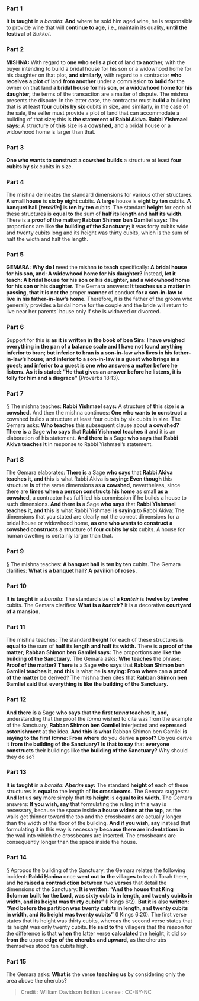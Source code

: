
### Part 1
<b>It is taught</b> in a <i>baraita</i>: <b>And</b> where he sold him aged wine, he is responsible to provide wine that will <b>continue to age,</b> i.e., maintain its quality, <b>until the festival</b> of <i>Sukkot</i>.

### Part 2
<strong>MISHNA:</strong> With regard to <b>one who sells a plot</b> of land <b>to another,</b> with the buyer intending to build a bridal house for his son or a widowhood home for his daughter on that plot, <b>and similarly,</b> with regard to a contractor <b>who receives a plot</b> of land <b>from another</b> under a commission <b>to build for</b> the owner on that land <b>a bridal house for his son, or a widowhood home for his daughter,</b> the terms of the transaction are a matter of dispute. The mishna presents the dispute: In the latter case, the contractor must <b>build</b> a building that is at least <b>four cubits by six</b> cubits in size, and similarly, in the case of the sale, the seller must provide a plot of land that can accommodate a building of that size; this is <b>the statement of Rabbi Akiva. Rabbi Yishmael says:</b> A structure of <b>this</b> size <b>is a cowshed,</b> and a bridal house or a widowhood home is larger than that.

### Part 3
<b>One who wants to construct a cowshed builds</b> a structure at least <b>four cubits by six</b> cubits in size.

### Part 4
The mishna delineates the standard dimensions for various other structures. <b>A small house</b> is <b>six by eight</b> cubits. <b>A large</b> house is <b>eight by ten</b> cubits. <b>A banquet hall [<i>teraklin</i>]</b> is <b>ten by ten</b> cubits. The standard <b>height</b> for each of these structures is <b>equal to</b> the sum of <b>half its length and half its width.</b> There is <b>a proof of the matter; Rabban Shimon ben Gamliel says:</b> The proportions are <b>like the building of the Sanctuary;</b> it was forty cubits wide and twenty cubits long and its height was thirty cubits, which is the sum of half the width and half the length.

### Part 5
<strong>GEMARA:</strong> <b>Why do I</b> need the mishna <b>to teach</b> specifically: <b>A bridal house for his son, and: A widowhood home for his daughter?</b> Instead, <b>let it teach: A bridal house for his son or his daughter, and a widowhood home for his son or his daughter.</b> The Gemara answers: <b>It teaches us a matter in passing, that it is not the</b> proper <b>manner</b> of conduct <b>for a son-in-law to live in his father-in-law’s home.</b> Therefore, it is the father of the groom who generally provides a bridal home for the couple and the bride will return to live near her parents’ house only if she is widowed or divorced.

### Part 6
Support for this is <b>as it is written in the book of ben Sira: I have weighed everything in the pan of a balance scale and I have not found anything inferior to bran; but inferior to bran is a son-in-law who lives in his father-in-law’s house; and inferior to a son-in-law is a guest who brings in a guest; and inferior to a guest is one who answers a matter before he listens. As it is stated: “He that gives an answer before he listens, it is folly for him and a disgrace”</b> (Proverbs 18:13).

### Part 7
§ The mishna teaches: <b>Rabbi Yishmael says:</b> A structure of <b>this</b> size <b>is a cowshed.</b> And then the mishna continues: <b>One who wants to construct</b> a cowshed builds a structure at least four cubits by six cubits in size. The Gemara asks: <b>Who teaches</b> this subsequent clause about <b>a cowshed? There is</b> a Sage <b>who says</b> that <b>Rabbi Yishmael teaches it</b> and it is an elaboration of his statement. <b>And there is</b> a Sage <b>who says</b> that <b>Rabbi Akiva teaches it</b> in response to Rabbi Yishmael’s statement.

### Part 8
The Gemara elaborates: <b>There is</b> a Sage <b>who says</b> that <b>Rabbi Akiva teaches it, and this</b> is what Rabbi Akiva <b>is saying: Even though</b> this structure <b>is</b> of the same dimensions as <b>a cowshed,</b> nevertheless, since there are <b>times when a person constructs his home</b> as small <b>as a cowshed,</b> a contractor has fulfilled his commission if he builds a house to such dimensions. <b>And there is</b> a Sage <b>who says</b> that <b>Rabbi Yishmael teaches it, and this</b> is what Rabbi Yishmael <b>is saying</b> to Rabbi Akiva: The dimensions that you stated are clearly not the correct dimensions for a bridal house or widowhood home, <b>as one who wants to construct a cowshed constructs</b> a structure of <b>four cubits by six</b> cubits. A house for human dwelling is certainly larger than that.

### Part 9
§ The mishna teaches: <b>A banquet hall</b> is <b>ten by ten</b> cubits. The Gemara clarifies: <b>What is a banquet hall? A pavilion of roses.</b>

### Part 10
<b>It is taught</b> in a <i>baraita</i>: The standard size of <b>a <i>kanteir</i></b> is <b>twelve by twelve</b> cubits. The Gemara clarifies: <b>What is a <i>kanteir</i>?</b> It is a decorative <b>courtyard of a mansion.</b>

### Part 11
The mishna teaches: The standard <b>height</b> for each of these structures is <b>equal to</b> the sum of <b>half its length and half its width.</b> There is <b>a proof of the matter; Rabban Shimon ben Gamliel says:</b> The proportions are <b>like the building of the Sanctuary.</b> The Gemara asks: <b>Who teaches</b> the phrase: <b>Proof of the matter? There is</b> a Sage <b>who says</b> that <b>Rabban Shimon ben Gamliel teaches it, and this</b> is what he <b>is saying: From where</b> can <b>a proof of the matter</b> be derived? The mishna then cites that <b>Rabban Shimon ben Gamliel said</b> that <b>everything is like the building of the Sanctuary.</b>

### Part 12
<b>And there is</b> a Sage <b>who says</b> that <b>the first <i>tanna</i> teaches it, and,</b> understanding that the proof the <i>tanna</i> wished to cite was from the example of the Sanctuary, <b>Rabban Shimon ben Gamliel</b> interjected and <b>expressed astonishment</b> at the idea. <b>And this is what</b> Rabban Shimon ben Gamliel <b>is saying to the first <i>tanna</i>: From where</b> do you derive <b>a proof?</b> Do you derive it <b>from the building of the Sanctuary? Is that to say</b> that <b>everyone constructs</b> their buildings <b>like the building of the Sanctuary?</b> Why should they do so?

### Part 13
<b>It is taught</b> in a <i>baraita</i>: <b><i>Aḥerim</i> say:</b> The standard <b>height of</b> each of these structures is <b>equal to</b> the length of <b>its crossbeams.</b> The Gemara suggests: <b>And let</b> us <b>say</b> more simply that <b>its height</b> is <b>equal to its width.</b> The Gemara answers: <b>If you wish, say</b> that formulating the ruling in this way is necessary, because the space inside <b>a house widens at the top,</b> as the walls get thinner toward the top and the crossbeams are actually longer than the width of the floor of the building. <b>And if you wish, say</b> instead that formulating it in this way is necessary <b>because there are indentations</b> in the wall into which the crossbeams are inserted. The crossbeams are consequently longer than the space inside the house.

### Part 14
§ Apropos the building of the Sanctuary, the Gemara relates the following incident: <b>Rabbi Ḥanina</b> once <b>went out to the villages</b> to teach Torah there, and <b>he raised a contradiction between</b> two <b>verses</b> that detail the dimensions of the Sanctuary: <b>It is written: “And the house that King Solomon built for the Lord, was sixty cubits in length, and twenty cubits in width, and its height was thirty cubits”</b> (I Kings 6:2). <b>But it is</b> also <b>written: “And before the partition was twenty cubits in length, and twenty cubits in width, and its height was twenty cubits”</b> (I Kings 6:20). The first verse states that its height was thirty cubits, whereas the second verse states that its height was only twenty cubits. <b>He said to</b> the villagers that the reason for the difference is that <b>when</b> the latter verse <b>calculated</b> the height, it did so <b>from the</b> upper <b>edge of the cherubs and upward,</b> as the cherubs themselves stood ten cubits high.

### Part 15
The Gemara asks: <b>What is</b> the verse <b>teaching us</b> by considering only the area above the cherubs?

>Credit : William Davidson Edition
>License : CC-BY-NC